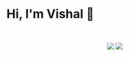 # Hi, I'm Vishal  👋

<!--
**VDeshh/VDeshh** is a ✨ _special_ ✨ repository because its `README.md` (this file) appears on your GitHub profile.

Here are some ideas to get you started:

- 🔭 I’m currently working on ...
- 🌱 I’m currently learning ...
- 👯 I’m looking to collaborate on ...
- 🤔 I’m looking for help with ...
- 💬 Ask me about ...
- 📫 How to reach me: ...
- 😄 Pronouns: ...
- ⚡ Fun fact: ...
-->


<br>

<p align = "center">
  <img src = "https://github-readme-stats.vercel.app/api?username=VDeshh&show_icons=true&theme=radical&line_height=27">
  <img src = "https://github-readme-stats.vercel.app/api/top-langs/?username=VDeshh&hide=css,html&theme=tokyonight">
</p>



